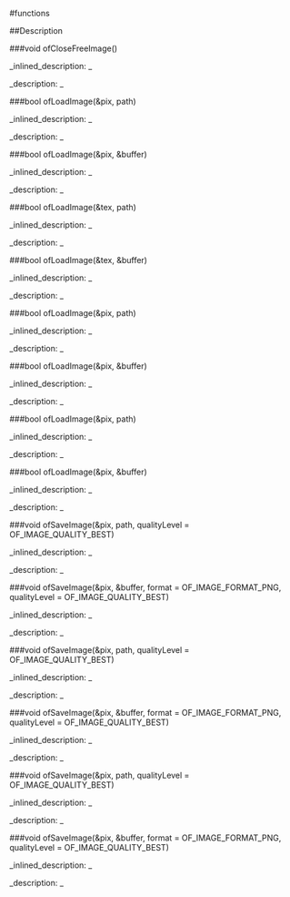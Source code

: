 #functions

##Description





<!----------------------------------------------------------------------------->

###void ofCloseFreeImage()

<!--
_syntax: ofCloseFreeImage()_
_name: ofCloseFreeImage_
_returns: void_
_returns_description: _
_parameters: _
_version_started: _
_version_deprecated: _
_summary: _
_constant: False_
_static: False_
_visible: False_
_advanced: False_
-->

_inlined_description: _







_description: _







<!----------------------------------------------------------------------------->

###bool ofLoadImage(&pix, path)

<!--
_syntax: ofLoadImage(&pix, path)_
_name: ofLoadImage_
_returns: bool_
_returns_description: _
_parameters: ofPixels &pix, string path_
_version_started: _
_version_deprecated: _
_summary: _
_constant: False_
_static: False_
_visible: True_
_advanced: False_
-->

_inlined_description: _







_description: _







<!----------------------------------------------------------------------------->

###bool ofLoadImage(&pix, &buffer)

<!--
_syntax: ofLoadImage(&pix, &buffer)_
_name: ofLoadImage_
_returns: bool_
_returns_description: _
_parameters: ofPixels &pix, const ofBuffer &buffer_
_version_started: _
_version_deprecated: _
_summary: _
_constant: False_
_static: False_
_visible: True_
_advanced: False_
-->

_inlined_description: _







_description: _







<!----------------------------------------------------------------------------->

###bool ofLoadImage(&tex, path)

<!--
_syntax: ofLoadImage(&tex, path)_
_name: ofLoadImage_
_returns: bool_
_returns_description: _
_parameters: ofTexture &tex, string path_
_version_started: _
_version_deprecated: _
_summary: _
_constant: False_
_static: False_
_visible: True_
_advanced: False_
-->

_inlined_description: _







_description: _







<!----------------------------------------------------------------------------->

###bool ofLoadImage(&tex, &buffer)

<!--
_syntax: ofLoadImage(&tex, &buffer)_
_name: ofLoadImage_
_returns: bool_
_returns_description: _
_parameters: ofTexture &tex, const ofBuffer &buffer_
_version_started: _
_version_deprecated: _
_summary: _
_constant: False_
_static: False_
_visible: True_
_advanced: False_
-->

_inlined_description: _







_description: _







<!----------------------------------------------------------------------------->

###bool ofLoadImage(&pix, path)

<!--
_syntax: ofLoadImage(&pix, path)_
_name: ofLoadImage_
_returns: bool_
_returns_description: _
_parameters: ofFloatPixels &pix, string path_
_version_started: _
_version_deprecated: _
_summary: _
_constant: False_
_static: False_
_visible: True_
_advanced: False_
-->

_inlined_description: _







_description: _







<!----------------------------------------------------------------------------->

###bool ofLoadImage(&pix, &buffer)

<!--
_syntax: ofLoadImage(&pix, &buffer)_
_name: ofLoadImage_
_returns: bool_
_returns_description: _
_parameters: ofFloatPixels &pix, const ofBuffer &buffer_
_version_started: _
_version_deprecated: _
_summary: _
_constant: False_
_static: False_
_visible: True_
_advanced: False_
-->

_inlined_description: _







_description: _







<!----------------------------------------------------------------------------->

###bool ofLoadImage(&pix, path)

<!--
_syntax: ofLoadImage(&pix, path)_
_name: ofLoadImage_
_returns: bool_
_returns_description: _
_parameters: ofShortPixels &pix, string path_
_version_started: _
_version_deprecated: _
_summary: _
_constant: False_
_static: False_
_visible: True_
_advanced: False_
-->

_inlined_description: _







_description: _







<!----------------------------------------------------------------------------->

###bool ofLoadImage(&pix, &buffer)

<!--
_syntax: ofLoadImage(&pix, &buffer)_
_name: ofLoadImage_
_returns: bool_
_returns_description: _
_parameters: ofShortPixels &pix, const ofBuffer &buffer_
_version_started: _
_version_deprecated: _
_summary: _
_constant: False_
_static: False_
_visible: True_
_advanced: False_
-->

_inlined_description: _







_description: _







<!----------------------------------------------------------------------------->

###void ofSaveImage(&pix, path, qualityLevel = OF_IMAGE_QUALITY_BEST)

<!--
_syntax: ofSaveImage(&pix, path, qualityLevel = OF_IMAGE_QUALITY_BEST)_
_name: ofSaveImage_
_returns: void_
_returns_description: _
_parameters: ofPixels &pix, string path, ofImageQualityType qualityLevel=OF_IMAGE_QUALITY_BEST_
_version_started: _
_version_deprecated: _
_summary: _
_constant: False_
_static: False_
_visible: True_
_advanced: False_
-->

_inlined_description: _







_description: _







<!----------------------------------------------------------------------------->

###void ofSaveImage(&pix, &buffer, format = OF_IMAGE_FORMAT_PNG, qualityLevel = OF_IMAGE_QUALITY_BEST)

<!--
_syntax: ofSaveImage(&pix, &buffer, format = OF_IMAGE_FORMAT_PNG, qualityLevel = OF_IMAGE_QUALITY_BEST)_
_name: ofSaveImage_
_returns: void_
_returns_description: _
_parameters: ofPixels &pix, ofBuffer &buffer, ofImageFormat format=OF_IMAGE_FORMAT_PNG, ofImageQualityType qualityLevel=OF_IMAGE_QUALITY_BEST_
_version_started: _
_version_deprecated: _
_summary: _
_constant: False_
_static: False_
_visible: True_
_advanced: False_
-->

_inlined_description: _







_description: _







<!----------------------------------------------------------------------------->

###void ofSaveImage(&pix, path, qualityLevel = OF_IMAGE_QUALITY_BEST)

<!--
_syntax: ofSaveImage(&pix, path, qualityLevel = OF_IMAGE_QUALITY_BEST)_
_name: ofSaveImage_
_returns: void_
_returns_description: _
_parameters: ofFloatPixels &pix, string path, ofImageQualityType qualityLevel=OF_IMAGE_QUALITY_BEST_
_version_started: _
_version_deprecated: _
_summary: _
_constant: False_
_static: False_
_visible: True_
_advanced: False_
-->

_inlined_description: _







_description: _







<!----------------------------------------------------------------------------->

###void ofSaveImage(&pix, &buffer, format = OF_IMAGE_FORMAT_PNG, qualityLevel = OF_IMAGE_QUALITY_BEST)

<!--
_syntax: ofSaveImage(&pix, &buffer, format = OF_IMAGE_FORMAT_PNG, qualityLevel = OF_IMAGE_QUALITY_BEST)_
_name: ofSaveImage_
_returns: void_
_returns_description: _
_parameters: ofFloatPixels &pix, ofBuffer &buffer, ofImageFormat format=OF_IMAGE_FORMAT_PNG, ofImageQualityType qualityLevel=OF_IMAGE_QUALITY_BEST_
_version_started: _
_version_deprecated: _
_summary: _
_constant: False_
_static: False_
_visible: True_
_advanced: False_
-->

_inlined_description: _







_description: _







<!----------------------------------------------------------------------------->

###void ofSaveImage(&pix, path, qualityLevel = OF_IMAGE_QUALITY_BEST)

<!--
_syntax: ofSaveImage(&pix, path, qualityLevel = OF_IMAGE_QUALITY_BEST)_
_name: ofSaveImage_
_returns: void_
_returns_description: _
_parameters: ofShortPixels &pix, string path, ofImageQualityType qualityLevel=OF_IMAGE_QUALITY_BEST_
_version_started: _
_version_deprecated: _
_summary: _
_constant: False_
_static: False_
_visible: True_
_advanced: False_
-->

_inlined_description: _







_description: _







<!----------------------------------------------------------------------------->

###void ofSaveImage(&pix, &buffer, format = OF_IMAGE_FORMAT_PNG, qualityLevel = OF_IMAGE_QUALITY_BEST)

<!--
_syntax: ofSaveImage(&pix, &buffer, format = OF_IMAGE_FORMAT_PNG, qualityLevel = OF_IMAGE_QUALITY_BEST)_
_name: ofSaveImage_
_returns: void_
_returns_description: _
_parameters: ofShortPixels &pix, ofBuffer &buffer, ofImageFormat format=OF_IMAGE_FORMAT_PNG, ofImageQualityType qualityLevel=OF_IMAGE_QUALITY_BEST_
_version_started: _
_version_deprecated: _
_summary: _
_constant: False_
_static: False_
_visible: True_
_advanced: False_
-->

_inlined_description: _







_description: _







<!----------------------------------------------------------------------------->

